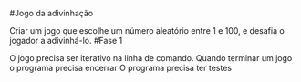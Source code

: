 #Jogo da adivinhação 

Criar um jogo que escolhe um número aleatório entre 1 e 100, e desafia o jogador a adivinhá-lo.
#Fase 1

O jogo precisa ser iterativo na linha de comando.
Quando terminar um jogo o programa precisa encerrar
O programa precisa ter testes
